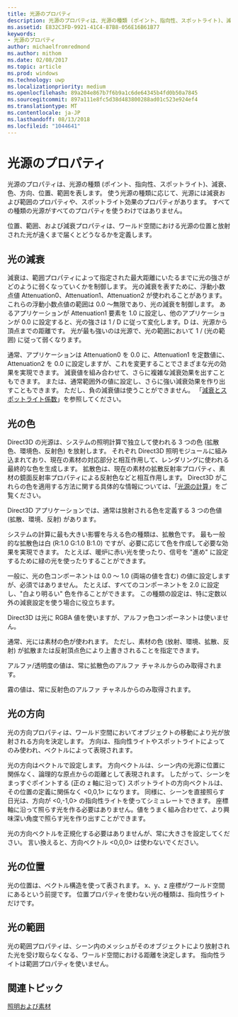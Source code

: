 ```yaml
---
title: 光源のプロパティ
description: 光源のプロパティは、光源の種類 (ポイント、指向性、スポットライト)、減衰、色、方向、位置、範囲を表します。
ms.assetid: E832C3FD-9921-41C4-87B8-056E16B61B77
keywords:
- 光源のプロパティ
author: michaelfromredmond
ms.author: mithom
ms.date: 02/08/2017
ms.topic: article
ms.prod: windows
ms.technology: uwp
ms.localizationpriority: medium
ms.openlocfilehash: 89a204e867b7f6b9a1c6de64345b4fd0b50a7845
ms.sourcegitcommit: 897a111e8fc5d38d483800288ad01c523e924ef4
ms.translationtype: MT
ms.contentlocale: ja-JP
ms.lasthandoff: 08/13/2018
ms.locfileid: "1044641"
---
```

# <a name="light-properties"></a>光源のプロパティ


光源のプロパティは、光源の種類 (ポイント、指向性、スポットライト)、減衰、色、方向、位置、範囲を表します。 使う光源の種類に応じて、光源には減衰および範囲のプロパティや、スポットライト効果のプロパティがあります。 すべての種類の光源がすべてのプロパティを使うわけではありません。

位置、範囲、および減衰プロパティは、ワールド空間における光源の位置と放射された光が遠くまで届くとどうなるかを定義します。

## <a name="span-idlightattenuationspanspan-idlightattenuationspanspan-idlightattenuationspanlight-attenuation"></a><span id="Light_Attenuation"></span><span id="light_attenuation"></span><span id="LIGHT_ATTENUATION"></span>光の減衰


減衰は、範囲プロパティによって指定された最大距離にいたるまでに光の強さがどのように弱くなっていくかを制御します。 光の減衰を表すために、浮動小数点値 Attenuation0、Attenuation1、Attenuation2 が使われることがあります。 これらの浮動小数点値の範囲は 0.0 ～無限であり、光の減衰を制御します。 あるアプリケーションが Attenuation1 要素を 1.0 に設定し、他のアプリケーションが 0.0 に設定すると、光の強さは 1 / D に従って変化します。D は、光源から頂点までの距離です。 光が最も強いのは光源で、光の範囲において 1 / (光の範囲) に従って弱くなります。

通常、アプリケーションは Attenuation0 を 0.0 に、Attenuation1 を定数値に、Attenuation2 を 0.0 に設定しますが、これを変更することでさまざまな光の効果を実現できます。 減衰値を組み合わせて、さらに複雑な減衰効果を出すこともできます。 または、通常範囲外の値に設定し、さらに強い減衰効果を作り出すこともできます。 ただし、負の減衰値は使うことができません。 「[減衰とスポットライト係数](attenuation-and-spotlight-factor.md)」を参照してください。

## <a name="span-idlightcolorspanspan-idlightcolorspanspan-idlightcolorspanlight-color"></a><span id="Light_Color"></span><span id="light_color"></span><span id="LIGHT_COLOR"></span>光の色


Direct3D の光源は、システムの照明計算で独立して使われる 3 つの色 (拡散色、環境色、反射色) を放射します。 それぞれ Direct3D 照明モジュールに組み込まれており、現在の素材の対応部分と相互作用して、レンダリングに使われる最終的な色を生成します。 拡散色は、現在の素材の拡散反射率プロパティ、素材の鏡面反射率プロパティによる反射色などと相互作用します。 Direct3D がこれらの色を適用する方法に関する具体的な情報については、「[光源の計算](mathematics-of-lighting.md)」をご覧ください。

Direct3D アプリケーションでは、通常は放射される色を定義する 3 つの色値 (拡散、環境、反射) があります。

システムの計算に最も大きい影響を与える色の種類は、拡散色です。 最も一般的な拡散色は白 (R:1.0 G:1.0 B:1.0) ですが、必要に応じて色を作成して必要な効果を実現できます。 たとえば、暖炉に赤い光を使ったり、信号を "進め" に設定するために緑の光を使ったりすることができます。

一般に、光の色コンポーネントは 0.0 ～ 1.0 (両端の値を含む) の値に設定しますが、必須ではありません。 たとえば、すべてのコンポーネントを 2.0 に設定し、"白より明るい" 色を作ることができます。 この種類の設定は、特に定数以外の減衰設定を使う場合に役立ちます。

Direct3D は光に RGBA 値を使いますが、アルファ色コンポーネントは使いません。

通常、光には素材の色が使われます。 ただし、素材の色 (放射、環境、拡散、反射) が拡散または反射頂点色により上書きされることを指定できます。

アルファ/透明度の値は、常に拡散色のアルファ チャネルからのみ取得されます。

霧の値は、常に反射色のアルファ チャネルからのみ取得されます。

## <a name="span-idlightdirectionspanspan-idlightdirectionspanspan-idlightdirectionspanlight-direction"></a><span id="Light_Direction"></span><span id="light_direction"></span><span id="LIGHT_DIRECTION"></span>光の方向


光の方向プロパティは、ワールド空間においてオブジェクトの移動により光が放射される方向を決定します。 方向は、指向性ライトやスポットライトによってのみ使われ、ベクトルによって表現されます。

光の方向はベクトルで設定します。 方向ベクトルは、シーン内の光源に位置に関係なく、論理的な原点からの距離として表現されます。 したがって、シーンをまっすぐポイントする (正の z 軸に沿って) スポットライトの方向ベクトルは、その位置の定義に関係なく &lt;0,0,1&gt; になります。 同様に、シーンを直接照らす日光は、方向が &lt;0,-1,0&gt; の指向性ライトを使ってシミュレートできます。 座標軸に沿って照らす光を作る必要はありません。値をうまく組み合わせて、より興味深い角度で照らす光を作り出すことができます。

光の方向ベクトルを正規化する必要はありませんが、常に大きさを設定してください。 言い換えると、方向ベクトル &lt;0,0,0&gt; は使わないでください。

## <a name="span-idlightpositionspanspan-idlightpositionspanspan-idlightpositionspanlight-position"></a><span id="Light_Position"></span><span id="light_position"></span><span id="LIGHT_POSITION"></span>光の位置


光の位置は、ベクトル構造を使って表されます。 x、y、z 座標がワールド空間にあるという前提です。 位置プロパティを使わない光の種類は、指向性ライトだけです。

## <a name="span-idlightrangespanspan-idlightrangespanspan-idlightrangespanlight-range"></a><span id="Light_Range"></span><span id="light_range"></span><span id="LIGHT_RANGE"></span>光の範囲


光の範囲プロパティは、シーン内のメッシュがそのオブジェクトにより放射された光を受け取らなくなる、ワールド空間における距離を決定します。 指向性ライトは範囲プロパティを使いません。

## <a name="span-idrelated-topicsspanrelated-topics"></a><span id="related-topics"></span>関連トピック


[照明および素材](lights-and-materials.md)

 

 




